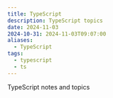```yaml
---
title: TypeScript
description: TypeScript topics
date: 2024-11-03
2024-10-31: 2024-11-03T09:07:00
aliases:
  - TypeScript
tags:
  - typescript
  - ts
---
```

TypeScript notes and topics

